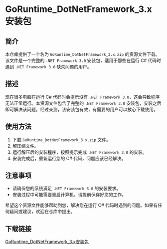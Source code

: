 # GoRuntime_DotNetFramework_3.x 安装包

## 简介
本仓库提供了一个名为 `GoRuntime_DotNetFramework_3.x.zip` 的资源文件下载。该文件是一个完整的 `.NET Framework 3.0` 安装包，适用于那些在运行 C# 代码时遇到 `.NET Framework 3.0` 缺失问题的用户。

## 描述
现在很多电脑在运行 C# 代码时会提示没有 `.NET Framework 3.0`，这会导致程序无法正常运行。本资源文件包含了完整的 `.NET Framework 3.0` 安装包，安装之后即可解决该问题。经过亲测，该安装包有效，有需要的用户可以放心下载使用。

## 使用方法
1. 下载 `GoRuntime_DotNetFramework_3.x.zip` 文件。
2. 解压缩文件。
3. 运行解压后的安装程序，按照提示完成 `.NET Framework 3.0` 的安装。
4. 安装完成后，重新运行您的 C# 代码，问题应该已经解决。

## 注意事项
- 请确保您的系统满足 `.NET Framework 3.0` 的安装要求。
- 安装过程中可能需要重启计算机，请提前保存好您的工作。

希望这个资源文件能够帮助到您，解决您在运行 C# 代码时遇到的问题。如果有任何疑问或建议，欢迎在仓库中提出。

## 下载链接

[GoRuntime_DotNetFramework_3.x安装包](https://pan.quark.cn/s/0ad63a849b1a)